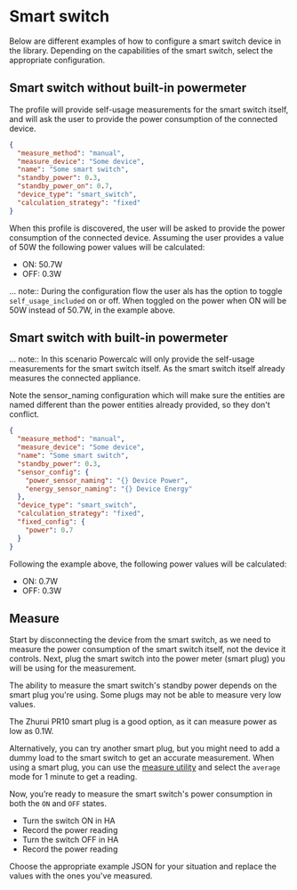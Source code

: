 # Smart switch

Below are different examples of how to configure a smart switch device in the library.
Depending on the capabilities of the smart switch, select the appropriate configuration.

## Smart switch without built-in powermeter

The profile will provide self-usage measurements for the smart switch itself, and will ask the user to provide the power consumption of the connected device.

```json
{
  "measure_method": "manual",
  "measure_device": "Some device",
  "name": "Some smart switch",
  "standby_power": 0.3,
  "standby_power_on": 0.7,
  "device_type": "smart_switch",
  "calculation_strategy": "fixed"
}
```

When this profile is discovered, the user will be asked to provide the power consumption of the connected device.
Assuming the user provides a value of 50W the following power values will be calculated:
- ON: 50.7W
- OFF: 0.3W

... note::
    During the configuration flow the user als has the option to toggle `self_usage_included` on or off.
    When toggled on the power when ON will be 50W instead of 50.7W, in the example above.

## Smart switch with built-in powermeter

... note::
    In this scenario Powercalc will only provide the self-usage measurements for the smart switch itself.
    As the smart switch itself already measures the connected appliance.

Note the sensor_naming configuration which will make sure the entities are named different than the power entities already provided, so they don't conflict.

```json
{
  "measure_method": "manual",
  "measure_device": "Some device",
  "name": "Some smart switch",
  "standby_power": 0.3,
  "sensor_config": {
    "power_sensor_naming": "{} Device Power",
    "energy_sensor_naming": "{} Device Energy"
  },
  "device_type": "smart_switch",
  "calculation_strategy": "fixed",
  "fixed_config": {
    "power": 0.7
  }
}
```

Following the example above, the following power values will be calculated:
- ON: 0.7W
- OFF: 0.3W

## Measure

Start by disconnecting the device from the smart switch, as we need to measure the power consumption of the smart switch itself, not the device it controls.
Next, plug the smart switch into the power meter (smart plug) you will be using for the measurement.

The ability to measure the smart switch's standby power depends on the smart plug you're using. Some plugs may not be able to measure very low values.

The Zhurui PR10 smart plug is a good option, as it can measure power as low as 0.1W.

Alternatively, you can try another smart plug, but you might need to add a dummy load to the smart switch to get an accurate measurement.
When using a smart plug, you can use the [measure utility](../../contributing/measure.md) and select the `average` mode for 1 minute to get a reading.

Now, you’re ready to measure the smart switch's power consumption in both the `ON` and `OFF` states.

- Turn the switch ON in HA
- Record the power reading
- Turn the switch OFF in HA
- Record the power reading

Choose the appropriate example JSON for your situation and replace the values with the ones you've measured.
